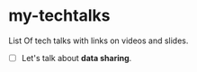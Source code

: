 # my-techtalks
List Of tech talks with links on videos and slides.

 - [ ] Let's talk about <b>data sharing</b>.
